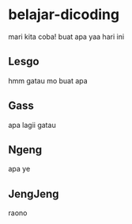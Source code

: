 # belajar-dicoding
mari kita coba!
buat apa yaa hari ini

## Lesgo
hmm gatau mo buat apa

## Gass
apa lagii gatau

## Ngeng
apa ye

## JengJeng
raono
